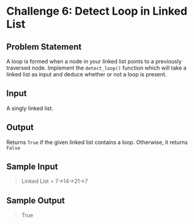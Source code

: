 # Challenge 6: Detect Loop in Linked List

## Problem Statement

A loop is formed when a node in your linked list points to a previously traversed node. Implement the `detect_loop()` function which will take a linked list as input and deduce whether or not a loop is present.

## Input

A singly linked list.

## Output

Returns `True` if the given linked list contains a loop. Otherwise, it returns `False`

## Sample Input

> Linked List = 7->14->21->7

## Sample Output

> True
